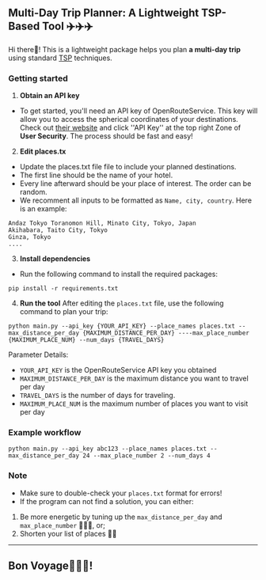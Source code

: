 ## Multi-Day Trip Planner: A Lightweight TSP-Based Tool ✈️✈️✈️

Hi there👋! This is a lightweight package helps you plan **a multi-day trip** using standard [TSP](https://en.wikipedia.org/wiki/Travelling_salesman_problem) techniques. 
### Getting started
1. **Obtain an API key**
   
- To get started, you'll need an API key of OpenRouteService. This key will allow you to access the spherical coordinates of your destinations.
Check out [their website](https://openrouteservice.org/dev/#/api-docs/v2/directions/%7Bprofile%7D/get) and click ''API Key'' at the top right Zone of **User Security**. The process should be fast and easy!

2. **Edit places.tx**

  - Update the places.txt file file to include your planned destinations.
  - The first line should be the name of your hotel.
  - Every line afterward should be your place of interest. The order can be random.
  - We recomment all inputs to be formatted as `Name, city, country`. Here is an example: 

```
Andaz Tokyo Toranomon Hill, Minato City, Tokyo, Japan
Akihabara, Taito City, Tokyo
Ginza, Tokyo
....
```
3. **Install dependencies**
- Run the following command to install the required packages: 
```
pip install -r requirements.txt
```
4. **Run the tool**
After editing the `places.txt` file, use the following command to plan your trip: 
```
python main.py --api_key {YOUR_API_KEY} --place_names places.txt --max_distance_per_day {MAXIMUM_DISTANCE_PER_DAY} ----max_place_number {MAXIMUM_PLACE_NUM} --num_days {TRAVEL_DAYS}
```
Parameter Details:

- `YOUR_API_KEY` is the OpenRouteService API key you obtained
- `MAXIMUM_DISTANCE_PER_DAY` is the maximum distance you want to travel per day
- `TRAVEL_DAYS` is the number of days for traveling.
- `MAXIMUM_PLACE_NUM` is the maximum number of places you want to visit per day

### Example workflow

```
python main.py --api_key abc123 --place_names places.txt --max_distance_per_day 24 --max_place_number 2 --num_days 4
```

### Note

- Make sure to double-check your `places.txt` format for errors!
- If the program can not find a solution, you can either:
1. Be more energetic by tuning up the `max_distance_per_day` and `max_place_number` 🏃‍♀️🏃, or;
2. Shorten your list of places 🥱🥱
---

## Bon Voyage🛫🛫🛫! 

